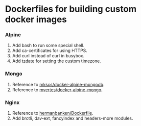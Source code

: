 # Dockerfiles for building custom docker images
### Alpine
1. Add bash to run some special shell.
1. Add ca-certificates for using HTTPS.
1. Add curl instead of curl in busybox.
1. Add tzdate for setting the custom timezone.

### Mongo
1. Reference to [mkscs/docker-alpine-mongodb](https://github.com/mkscs/docker-alpine-mongodb).
1. Reference to [mvertes/docker-alpine-mongo](https://github.com/mvertes/docker-alpine-mongo).

### Nginx
1. Reference to [hermanbanken/Dockerfile](https://gist.github.com/hermanbanken/96f0ff298c162a522ddbba44cad31081).
1. Add brotli, dav-ext, fancyindex and headers-more modules.
